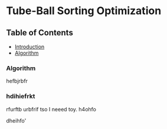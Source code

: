 # Tube-Ball Sorting Optimization

## Table of Contents
- [Introduction](#introduction)
- [Algorithm](#algorithm)


### Algorithm
hefbjrbfr
### hdihiefrkt
rfurftb
urbfrif
tso I neeed toy. h4ohfo

dheihfo'
